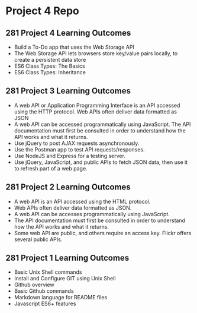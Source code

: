 # Project 4 Repo

## 281 Project 4 Learning Outcomes
- Build a To-Do app that uses the Web Storage API
- The Web Storage API lets browsers store key/value pairs locally, to create a persistent data store
- ES6 Class Types: The Basics
- ES6 Class Types: Inheritance

## 281 Project 3 Learning Outcomes
- A web API or Application Programming Interface is an API accessed using the HTTP protocol. Web APIs often deliver data formatted as JSON
- A web API can be accessed programmatically using JavaScript. The API documentation must first be consulted in order to understand how the API works and what it returns.
- Use jQuery to post AJAX requests asynchronously.
- Use the Postman app to test API requests/responses.
- Use NodeJS and Express for a testing server.
- Use jQuery, JavaScript, and public APIs to fetch JSON data, then use it to refresh part of a web page.

## 281 Project 2 Learning Outcomes
- A web API is an API accessed using the HTML protocol.
- Web APIs often deliver data formatted as JSON.
- A web API can be accesses programmatically using JavaScript.
- The API documentation must first be consulted in order to understand how the API works and what it returns.
- Some web API are public, and others require an access key. Flickr offers several public APIs.

## 281 Project 1 Learning Outcomes
- Basic Unix Shell commands
- Install and Configure GIT using Unix Shell
- Github overview
- Basic Github commands
- Markdown language for README files
- Javascript ES6+ features
